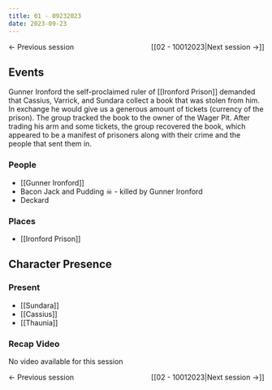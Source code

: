 ```yaml
---
title: 01 - 09232023
date: 2023-09-23
---
```


← Previous session <span style="float: right;">[[02 - 10012023|Next session →]]</span>

## Events
Gunner Ironford the self-proclaimed ruler of [[Ironford Prison]] demanded that Cassius, Varrick, and Sundara collect a book that was stolen from him. In exchange he would give us a generous amount of tickets (currency of the prison). The group tracked the book to the owner of the Wager Pit. After trading his arm and some tickets, the group recovered the book, which appeared to be a manifest of prisoners along with their crime and the people that sent them in.


### People
- [[Gunner Ironford]] 
- Bacon Jack and Pudding ☠ - killed by Gunner Ironford 
- Deckard

### Places 
- [[Ironford Prison]] 

## Character Presence 
### Present
- [[Sundara]] 
- [[Cassius]] 
- [[Thaunia]] 

### Recap Video
No video available for this session 


← Previous session <span style="float: right;">[[02 - 10012023|Next session →]]</span>